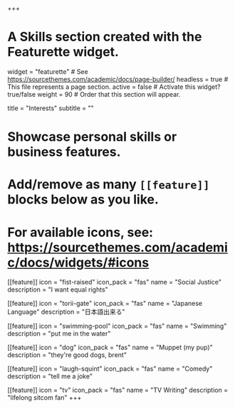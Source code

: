 +++
# A Skills section created with the Featurette widget.
widget = "featurette"  # See https://sourcethemes.com/academic/docs/page-builder/
headless = true  # This file represents a page section.
active = false # Activate this widget? true/false
weight = 90  # Order that this section will appear.

title = "Interests"
subtitle = ""

# Showcase personal skills or business features.
# 
# Add/remove as many `[[feature]]` blocks below as you like.
# 
# For available icons, see: https://sourcethemes.com/academic/docs/widgets/#icons

[[feature]]
  icon = "fist-raised"
  icon_pack = "fas"
  name = "Social Justice"
  description = "I want equal rights"
  
[[feature]]
  icon = "torii-gate"
  icon_pack = "fas"
  name = "Japanese Language"
  description = "日本語出来る"  
  
[[feature]]
  icon = "swimming-pool"
  icon_pack = "fas"
  name = "Swimming"
  description = "put me in the water"

[[feature]]
  icon = "dog"
  icon_pack = "fas"
  name = "Muppet (my pup)"
  description = "they're good dogs, brent"
  
[[feature]]
  icon = "laugh-squint"
  icon_pack = "fas"
  name = "Comedy"
  description = "tell me a joke"

[[feature]]
  icon = "tv"
  icon_pack = "fas"
  name = "TV Writing"
  description = "lifelong sitcom fan"
+++
